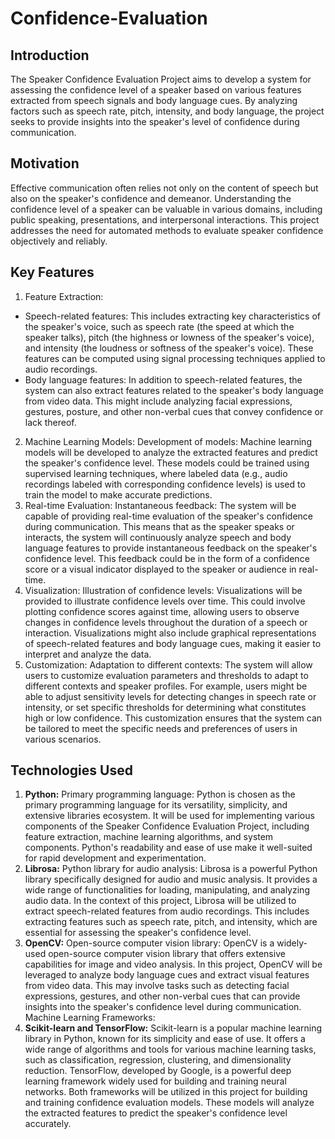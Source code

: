 # Confidence-Evaluation
## Introduction
The Speaker Confidence Evaluation Project aims to develop a system for assessing the confidence level of a speaker based on various features extracted from speech signals and body language cues. By analyzing factors such as speech rate, pitch, intensity, and body language, the project seeks to provide insights into the speaker's level of confidence during communication.
## Motivation
Effective communication often relies not only on the content of speech but also on the speaker's confidence and demeanor. Understanding the confidence level of a speaker can be valuable in various domains, including public speaking, presentations, and interpersonal interactions. This project addresses the need for automated methods to evaluate speaker confidence objectively and reliably.
## Key Features
1. Feature Extraction:
- Speech-related features:
This includes extracting key characteristics of the speaker's voice, such as speech rate (the speed at which the speaker talks), pitch (the highness or lowness of the speaker's voice), and intensity (the loudness or softness of the speaker's voice). These features can be computed using signal processing techniques applied to audio recordings.
- Body language features:
In addition to speech-related features, the system can also extract features related to the speaker's body language from video data. This might include analyzing facial expressions, gestures, posture, and other non-verbal cues that convey confidence or lack thereof.
2. Machine Learning Models:
Development of models: Machine learning models will be developed to analyze the extracted features and predict the speaker's confidence level. These models could be trained using supervised learning techniques, where labeled data (e.g., audio recordings labeled with corresponding confidence levels) is used to train the model to make accurate predictions.
3. Real-time Evaluation:
Instantaneous feedback: The system will be capable of providing real-time evaluation of the speaker's confidence during communication. This means that as the speaker speaks or interacts, the system will continuously analyze speech and body language features to provide instantaneous feedback on the speaker's confidence level. This feedback could be in the form of a confidence score or a visual indicator displayed to the speaker or audience in real-time.
4. Visualization:
Illustration of confidence levels: Visualizations will be provided to illustrate confidence levels over time. This could involve plotting confidence scores against time, allowing users to observe changes in confidence levels throughout the duration of a speech or interaction. Visualizations might also include graphical representations of speech-related features and body language cues, making it easier to interpret and analyze the data.
5. Customization:
Adaptation to different contexts: The system will allow users to customize evaluation parameters and thresholds to adapt to different contexts and speaker profiles. For example, users might be able to adjust sensitivity levels for detecting changes in speech rate or intensity, or set specific thresholds for determining what constitutes high or low confidence. This customization ensures that the system can be tailored to meet the specific needs and preferences of users in various scenarios.
## Technologies Used
1. **Python:**
Primary programming language: Python is chosen as the primary programming language for its versatility, simplicity, and extensive libraries ecosystem. It will be used for implementing various components of the Speaker Confidence Evaluation Project, including feature extraction, machine learning algorithms, and system components. Python's readability and ease of use make it well-suited for rapid development and experimentation.
2. **Librosa:**
Python library for audio analysis: Librosa is a powerful Python library specifically designed for audio and music analysis. It provides a wide range of functionalities for loading, manipulating, and analyzing audio data. In the context of this project, Librosa will be utilized to extract speech-related features from audio recordings. This includes extracting features such as speech rate, pitch, and intensity, which are essential for assessing the speaker's confidence level.
3. **OpenCV:**
Open-source computer vision library: OpenCV is a widely-used open-source computer vision library that offers extensive capabilities for image and video analysis. In this project, OpenCV will be leveraged to analyze body language cues and extract visual features from video data. This may involve tasks such as detecting facial expressions, gestures, and other non-verbal cues that can provide insights into the speaker's confidence level during communication.
Machine Learning Frameworks:
4. **Scikit-learn and TensorFlow:**
Scikit-learn is a popular machine learning library in Python, known for its simplicity and ease of use. It offers a wide range of algorithms and tools for various machine learning tasks, such as classification, regression, clustering, and dimensionality reduction. TensorFlow, developed by Google, is a powerful deep learning framework widely used for building and training neural networks. Both frameworks will be utilized in this project for building and training confidence evaluation models. These models will analyze the extracted features to predict the speaker's confidence level accurately.




